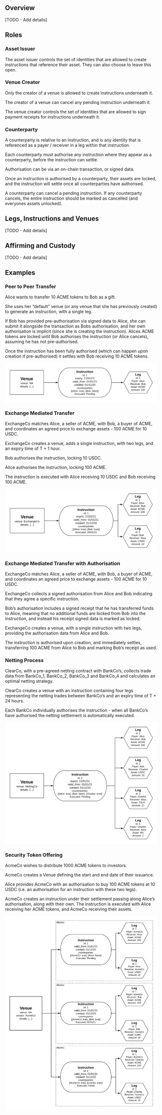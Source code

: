 ## Overview

[TODO - Add details]

## Roles

### Asset Issuer

The asset issuer controls the set of identities that are allowed to create instructions that reference their asset. They can also choose to leave this open.

### Venue Creator

Only the creator of a venue is allowed to create instructions underneath it.

The creator of a venue can cancel any pending instruction underneath it.

The venue creator controls the set of identities that are allowed to sign payment receipts for instructions underneath it.

### Counterparty

A counterparty is relative to an instruction, and is any identity that is referenced as a payer / receiver in a leg within that instruction.

Each counterparty must authorise any instruction where they appear as a counterparty, before the instruction can settle.

Authorisation can be via an on-chain transaction, or signed data.

Once an instruction is authorised by a counterparty, their assets are locked, and the instruction will settle once all counterparties have authorised.

A counterparty can cancel a pending instruction. If any counterparty cancels, the entire instruction should be marked as cancelled (and everyones assets unlocked).

## Legs, Instructions and Venues

[TODO - Add details]

## Affirming and Custody

[TODO - Add details]

## Examples

### Peer to Peer Transfer

Alice wants to transfer 10 ACME tokens to Bob as a gift.

She uses her “default” venue (or any venue that she has previously created) to generate an instruction, with a single leg.

If Bob has provided pre-authorisation via signed data to Alice, she can submit it alongside the transaction as Bobs authorisation, and her own authorisation is implicit (since she is creating the instruction). Alices ACME tokens are locked until Bob authorises the instruction (or Alice cancels), assuming he has not pre-authorised.

Once the instruction has been fully authorised (which can happen upon creation if pre-authorised) it settles with Bob receiving 10 ACME tokens.

![Peer to peer](images/P2P.png)

### Exchange Mediated Transfer

ExchangeCo matches Alice, a seller of ACME, with Bob, a buyer of ACME, and coordinates an agreed price to exchange assets - 100 ACME for 10 USDC.

ExchangeCo creates a venue, adds a single instruction, with two legs, and an expiry time of T + 1 hour.

Bob authorises the instruction, locking 10 USDC.

Alice authorises the instruction, locking 100 ACME.

The instruction is executed with Alice receiving 10 USDC and Bob receiving 100 ACME.

![Asset vs. Asset](images/TvT.png)

### Exchange Mediated Transfer with Authorisation

ExchangeCo matches Alice, a seller of ACME, with Bob, a buyer of ACME, and coordinates an agreed price to exchange assets - 100 ACME for 10 USDC.

ExchangeCo collects a signed authorisation from Alice and Bob indicating that they agree a specific instruction.

Bob’s authorisation includes a signed receipt that he has transferred funds to Alice, meaning that no additional funds are locked from Bob into the instruction, and instead his receipt signed data is marked as locked.

ExchangeCo creates a venue, with a single instruction with two legs, providing the authorisation data from Alice and Bob.

The instruction is authorised upon creation, and immediately settles, transferring 100 ACME from Alice to Bob and marking Bob’s receipt as used.

### Netting Process

ClearCo, with a pre-agreed netting contract with BankCo’s, collects trade data from BankCo_1, BankCo_2, BankCo_3 and BankCo_4 and calculates an optimal netting strategy.

ClearCo creates a venue with an instruction containing four legs representing the netting trades between BankCo’s and an expiry time of T + 24 hours.

Each BankCo individually authorises the instruction - when all BankCo’s have authorised the netting settlement is automatically executed.

![Netting](images/Netting.png)

### Security Token Offering

AcmeCo wishes to distribute 1000 ACME tokens to investors.

AcmeCo creates a Venue defining the start and end date of their issuance.

Alice provides AcmeCo with an authorisation to buy 100 ACME tokens at 10 USDC (i.e. an authorisation for an instruction with these two legs).

AcmeCo creates an instruction under their settlement passing along Alice’s authorisation, along with their own. The instruction is executed with Alice receiving her ACME tokens, and AcmeCo receiving their assets.

![Primary Distribution / Funding](images/STO.png)